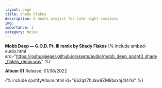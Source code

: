 ```yaml
---
layout: page
title: Shady Flakes
description: A beats project for late night sessions
img:
importance: 1
category: Noise
---
```


**Mobb Deep — G.O.D. Pt. III remix by Shady Flakes**
{% include embed-audio.html src="https://joshuajaeger.github.io/assets/audio/mobb_deep_godpt3_shady_flakes_remix.wav" %}

**Album 01**
Release: 01/06/2022

{% include spotifyAlbum.html id="662qz7hJaw8ZM8bsxhj4l4?si" %}

